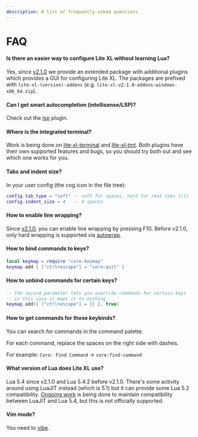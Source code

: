 ```yaml
---
description: A list of frequently-asked questions.
---
```


# FAQ

#### Is there an easier way to configure Lite XL without learning Lua?

Yes, since [v2.1.0] we provide an extended package with
additional plugins which provides a GUI for configuring Lite XL.
The packages are prefixed with `lite-xl-(version)-addons`
(e.g. `lite-xl-v2.1.0-addons-windows-x86_64.zip`).

#### Can I get smart autocompletion (intellisense/LSP)?

Check out the [lsp] plugin.

#### Where is the integrated terminal?

Work is being done on [lite-xl-terminal] and [lite-xl-tmt].
Both plugins have their own supported features and bugs,
so you should try both out and see which one works for you.

#### Tabs and indent size?

In your user config (the cog icon in the file tree):

```lua
config.tab_type = "soft" -- soft for spaces, hard for real tabs (\t)
config.indent_size = 4   -- 4 spaces
```

#### How to enable line wrapping?

Since [v2.1.0], you can enable line wrapping by pressing F10.
Before v2.1.0, only hard wrapping is supported via [autowrap].

#### How to bind commands to keys?

```lua
local keymap = require "core.keymap"
keymap.add { ["ctrl+escape"] = "core:quit" }
```

#### How to unbind commands for certain keys?

```lua
-- the second parameter lets you override commands for certain keys
-- in this case it maps it to nothing
keymap.add({ ["ctrl+escape"] = {} }, true)
```

#### How to get commands for those keybinds?

You can search for commands in the command palette.

For each command, replace the spaces on the right side with dashes.

For example: `Core: Find Command` → `core:find-command`

#### What version of Lua does Lite XL use?

Lua 5.4 since v2.1.0 and Lua 5.4.2 before v2.1.0.
There's some activity around using LuaJIT instead (which is 5.1)
but it can provide some Lua 5.2 compatibility.
[Ongoing work][master-luajit-branch] is being done to
maintain compatibility between LuaJIT and Lua 5.4,
but this is not officially supported.

#### Vim mode?

You need to [vibe].


[v2.1.0]:               https://github.com/lite-xl/lite-xl/releases/tag/v2.1.0
[lsp]:                  https://github.com/lite-xl/lite-xl-lsp
[lite-xl-terminal]:     https://github.com/benjcollins/lite-xl-terminal
[lite-xl-tmt]:          https://github.com/ColonelPhantom/lite-xl-tmt
[autowrap]:             https://github.com/lite-xl/lite-xl-plugins/blob/master/plugins/autowrap.lua?raw=1
[master-luajit-branch]: https://github.com/lite-xl/lite-xl/pull/880
[vibe]:                 https://github.com/eugenpt/lite-xl-vibe
[plugin repository]:    https://github.com/lite-xl/lite-xl-plugins
[align_carets]:         https://github.com/lite-xl/lite-xl-plugins/blob/master/plugins/align_carets.lua?raw=1
[autoinsert]:           https://github.com/lite-xl/lite-xl-plugins/blob/master/plugins/autoinsert.lua?raw=1
[autosave]:             https://github.com/lite-xl/lite-xl-plugins/blob/master/plugins/autosave.lua?raw=1
[bracketmatch]:         https://github.com/lite-xl/lite-xl-plugins/blob/master/plugins/bracketmatch.lua?raw=1
[editorconfig]:         https://github.com/lite-xl/lite-xl-plugins/blob/master/plugins/editorconfig
[ephemeral_tabs]:       https://github.com/lite-xl/lite-xl-plugins/blob/master/plugins/ephemeral_tabs.lua?raw=1
[fontconfig]:           https://github.com/lite-xl/lite-xl-plugins/blob/master/plugins/fontconfig.lua?raw=1
[gitdiff_highlight]:    https://github.com/vincens2005/lite-xl-gitdiff-highlight
[indentguide]:          https://github.com/lite-xl/lite-xl-plugins/blob/master/plugins/indentguide.lua?raw=1
[lint+]:                https://github.com/liquid600pgm/lintplus
[litepresence]:         https://github.com/TorchedSammy/Litepresence
[lspkind]:              https://github.com/TorchedSammy/lite-xl-lspkind
[minimap]:              https://github.com/lite-xl/lite-xl-plugins/blob/master/plugins/minimap.lua?raw=1
[selectionhighlight]:   https://github.com/lite-xl/lite-xl-plugins/blob/master/plugins/selectionhighlight.lua?raw=1
[settings]:             https://github.com/lite-xl/lite-xl-plugins/blob/master/plugins/settings.lua?raw=1
[widgets]:              https://github.com/lite-xl/lite-xl-widgets

